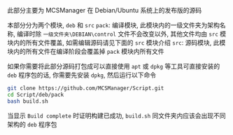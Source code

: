 此部分主要为 MCSManager 在 Debian/Ubuntu 系统上的发布版的源码

本部分分为两个模块, `deb` 和 `src`
`pack`: 编译模块, 此模块内的一级文件夹为架构名称, 编译时除 `一级文件夹\DEBIAN\control` 文件不会改变以外, 其他文件均由 `src` 模块内的所有文件覆盖, 如需编辑源码请见下面的 `src` 模块介绍
`src`: 源码模块, 此模块内的所有文件在编译阶段会覆盖掉 `pack` 模块内所有文件

如果你需要将此部分源码打包成可以直接使用 `apt` 或 `dpkg` 等工具可直接安装的 `deb` 程序包的话, 你需要先安装 `dpkg`, 然后运行以下命令

```bash
git clone https://github.com/MCSManager/Script.git
cd Script/deb/pack
bash build.sh
```

当显示 `Build complete` 时证明构建已成功, `build.sh` 同文件夹内应该会出现不同架构的 `deb` 程序包
